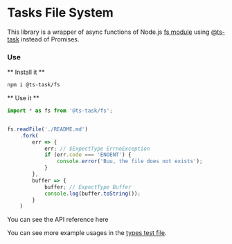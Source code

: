 # Tasks File System

This library is a wrapper of async functions of Node.js [fs module](https://nodejs.org/docs/latest-v10.x/api/fs.html) using [@ts-task](https://github.com/ts-task/task) instead of Promises.

### Use


** Install it **
```bash
npm i @ts-task/fs
```

** Use it **

```typescript
import * as fs from '@ts-task/fs';


fs.readFile('./README.md')
    .fork(
        err => {
            err; // $ExpectType ErrnoException
            if (err.code === 'ENOENT') {
                console.error('Buu, the file does not exists');
            }
        },
        buffer => {
            buffer; // ExpectType Buffer
            console.log(buffer.toString());
        }
    )
```

You can see the API reference here

You can see more example usages in the [types test file](./test/types/index.ts).